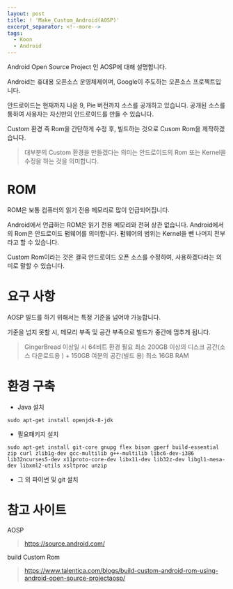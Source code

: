 ```yaml
---
layout: post
title: ! 'Make_Custom_Android(AOSP)'
excerpt_separator: <!--more-->
tags:
  - Koon
  - Android
---
```


Android Open Source Project 인 AOSP에 대해 설명합니다.
<!--more-->

Android는 휴대용 오픈소스 운영체제이며, Google이 주도하는 오픈소스 프로젝트입니다. 

안드로이드는 현재까지 나온 9, Pie 버전까지 소스를 공개하고 있습니다. 공개된 소스를 통하여 사용자는 자신만의 안드로이드를 만들 수 있습니다.

Custom 환경 즉 Rom을 간단하게 수정 후, 빌드하는 것으로 Cusom Rom을 제작하겠습니다.

> 대부분의 Custom 환경을 만들겠다는 의미는 안드로이드의 Rom 또는 Kernel을 수정을 하는 것을 의미합니다.

# ROM

ROM은 보통 컴퓨터의 읽기 전용 메모리로 많이 언급되어집니다. 

Android에서 언급하는 ROM은 읽기 전용 메모리와 전혀 상관 없습니다. Android에서의 Rom은 안드로이드 펌웨어를 의미합니다. 펌웨어의 범위는 Kernel을 뺀 나머지 전부라고 할 수 있습니다.

Custom Rom이라는 것은 결국 안드로이드 오픈 소스를 수정하여, 사용하겠다라는 의미로 말할 수 있습니다.


# 요구 사항
AOSP 빌드를 하기 위해서는 특정 기준을 넘어야 가능합니다.

기준을 넘지 못할 시, 메모리 부족 및 공간 부족으로 빌드가 중간에 멈추게 됩니다.
> GingerBread 이상일 시 64비트 환경 필요
> 최소 200GB 이상의 디스크 공간(소스 다운로드용 ) + 150GB 여분의 공간(빌드 용)
> 최소 16GB RAM



# 환경 구축

- Java 설치

```
sudo apt-get install openjdk-8-jdk
```


- 필요패키지 설치
```
sudo apt-get install git-core gnupg flex bison gperf build-essential zip curl zlib1g-dev gcc-multilib g++-multilib libc6-dev-i386 lib32ncurses5-dev x11proto-core-dev libx11-dev lib32z-dev libgl1-mesa-dev libxml2-utils xsltproc unzip
```

- 그 외 파이썬 및 git 설치




# 참고 사이트

AOSP
> https://source.android.com/

build Custom Rom
> https://www.talentica.com/blogs/build-custom-android-rom-using-android-open-source-projectaosp/
